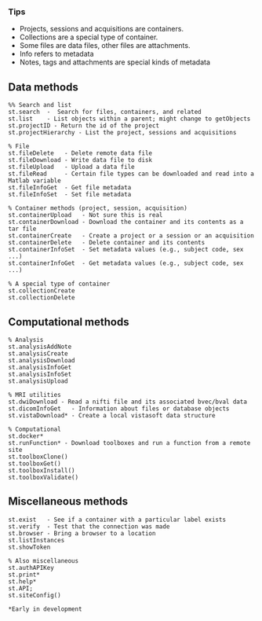 ### Tips
* Projects, sessions and acquisitions are containers.  
* Collections are a special type of container.  
* Some files are data files, other files are attachments.  
* Info refers to metadata
* Notes, tags and attachments are special kinds of metadata

## Data methods
```
%% Search and list
st.search  -  Search for files, containers, and related
st.list    - List objects within a parent; might change to getObjects
st.projectID - Return the id of the project
st.projectHierarchy - List the project, sessions and acquisitions

% File
st.fileDelete   - Delete remote data file
st.fileDownload - Write data file to disk
st.fileUpload   - Upload a data file
st.fileRead     - Certain file types can be downloaded and read into a Matlab variable  
st.fileInfoGet  - Get file metadata
st.fileInfoSet  - Set file metadata

% Container methods (project, session, acquisition)
st.containerUpload   - Not sure this is real
st.containerDownload - Download the container and its contents as a tar file
st.containerCreate   - Create a project or a session or an acquisition
st.containerDelete   - Delete container and its contents
st.containerInfoSet  - Set metadata values (e.g., subject code, sex ...)
st.containerInfoGet  - Get metadata values (e.g., subject code, sex ...)

% A special type of container
st.collectionCreate
st.collectionDelete
```
## Computational methods
```
% Analysis
st.analysisAddNote
st.analysisCreate
st.analysisDownload
st.analysisInfoGet
st.analysisInfoSet
st.analysisUpload

% MRI utilities
st.dwiDownload - Read a nifti file and its associated bvec/bval data
st.dicomInfoGet   - Information about files or database objects
st.vistaDownload* - Create a local vistasoft data structure

% Computational
st.docker*
st.runFunction* - Download toolboxes and run a function from a remote site
st.toolboxClone()
st.toolboxGet()
st.toolboxInstall()
st.toolboxValidate()
```
## Miscellaneous methods
```
st.exist   - See if a container with a particular label exists
st.verify  - Test that the connection was made
st.browser - Bring a browser to a location
st.listInstances
st.showToken

% Also miscellaneous 
st.authAPIKey
st.print*
st.help*
st.API;
st.siteConfig()

*Early in development
```
